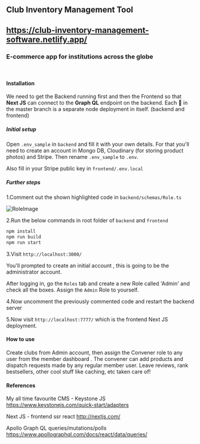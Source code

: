 ## Club Inventory Management Tool

## https://club-inventory-management-software.netlify.app/

### E-commerce app for institutions across the globe 
&nbsp;
 
#### Installation

We need to get the Backend running first and then the Frontend so that **Next JS** can connect to the **Graph QL** endpoint on the backend. Each 📁 in the master branch is a separate node deployment in itself. (backend and frontend)

##### Initial setup

Open `.env_sample` in `backend` and fill it with your own details. For that you'll need to create an account in Mongo DB, Cloudinary (for storing product photos) and Stripe. Then rename  `.env_sample` to  `.env`. 

Also fill in your Stripe public key in `frontend/.env.local` 

##### Further steps

1.Comment out the shown highlighted code in `backend/schemas/Role.ts` 

![RoleImage](https://res.cloudinary.com/returnoftheking/image/upload/v1623886796/Screenshot_2021-06-17_at_5.07.31_AM_dbfh6r.png)


2.Run the below commands in root folder of `backend` and `frontend`

```bash
npm install
npm run build
npm run start
```

3.Visit `http://localhost:3000/`

 You'll prompted to create an initial account , this is going 
 to be the administrator account. 

 After logging in, go the `Roles` tab and create a new Role 
 called 'Admin' and check all the boxes. Assign the `Admin` 
 Role to yourself. 

4.Now uncomment the previously commented code and restart the 
 backend server

5.Now visit `http://localhost:7777/` which is the frontend Next JS deployment.

#### How to use

Create clubs from Admin account, then assign the Convener role to any user from the member dashboard . The convener can add products and dispatch requests made by any regular member user. Leave reviews, rank bestsellers, other cool stuff like caching, etc taken care of!

#### References

My all time favourite CMS - Keystone JS 
https://www.keystonejs.com/quick-start/adapters

Next JS - frontend ssr react
http://nextjs.com/

Apollo Graph QL queries/mutations/polls
https://www.apollographql.com/docs/react/data/queries/

